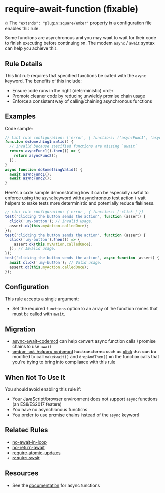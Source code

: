 # require-await-function (fixable)

:fire: The `"extends": "plugin:square/ember"` property in a configuration file enables this rule.

Some functions are asynchronous and you may want to wait for their code to finish executing before continuing on. The modern `async` / `await` syntax can help you achieve this.

## Rule Details

This lint rule requires that specified functions be called with the `async` keyword. The benefits of this include:

* Ensure code runs in the right (deterministic) order
* Promote cleaner code by reducing unwieldy promise chain usage
* Enforce a consistent way of calling/chaining asynchronous functions

## Examples

Code sample:

```js
// Lint rule configuration: ['error', { functions: ['asyncFunc1', 'asyncFunc2'] }]
function doSomethingInvalid() {
  // Invalid because specified functions are missing `await`.
  return asyncFunc1().then(() => {
    return asyncFunc2();
  });
}
async function doSomethingValid() {
  await asyncFunc1();
  await asyncFunc2();
}
```

Here's a code sample demonstrating how it can be especially useful to enforce using the `async` keyword with asynchronous test action / wait helpers to make tests more deterministic and potentially reduce flakiness.

```js
// Lint rule configuration: ['error', { functions: ['click'] }]
test('clicking the button sends the action', function (assert) {
  click('.my-button'); // Invalid usage.
  assert.ok(this.myAction.calledOnce);
});
test('clicking the button sends the action', function (assert) {
  click('.my-button').then(() => {
    assert.ok(this.myAction.calledOnce);
  }); // Invalid usage.
});
test('clicking the button sends the action', async function (assert) {
  await click('.my-button'); // Valid usage.
  assert.ok(this.myAction.calledOnce);
});
```

## Configuration

This rule accepts a single argument:

* Set the required `functions` option to an array of the function names that must be called with `await`.

## Migration

* [async-await-codemod](https://github.com/sgilroy/async-await-codemod) can help convert async function calls / promise chains to use `await`
* [ember-test-helpers-codemod](https://github.com/simonihmig/ember-test-helpers-codemod) has transforms such as [click](https://github.com/simonihmig/ember-test-helpers-codemod/blob/master/transforms/acceptance/transforms/click.js) that can be modified to call `makeAwait()` and `dropAndThen()` on the function calls that you're trying to bring into compliance with this rule

## When Not To Use It

You should avoid enabling this rule if:

* Your JavaScript/browser environment does not support `async` functions (an ES8/ES2017 feature)
* You have no asynchronous functions
* You prefer to use promise chains instead of the `async` keyword

## Related Rules

* [no-await-in-loop](https://eslint.org/docs/rules/no-await-in-loop.md)
* [no-return-await](https://eslint.org/docs/rules/no-return-await.md)
* [require-atomic-updates](https://eslint.org/docs/rules/require-atomic-updates.md)
* [require-await](https://eslint.org/docs/rules/require-await.md)

## Resources

* See the [documentation](https://developer.mozilla.org/en-US/docs/Web/JavaScript/Reference/Statements/async_function) for async functions
